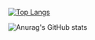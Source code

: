 [![Top Langs](https://github-readme-stats.vercel.app/api/top-langs/?username=maciejmagic&layout=compact)](https://github.com/anuraghazra/github-readme-stats)

![Anurag's GitHub stats](https://github-readme-stats.vercel.app/api?username=maciejmagic&show_icons=true&theme=transparent)
